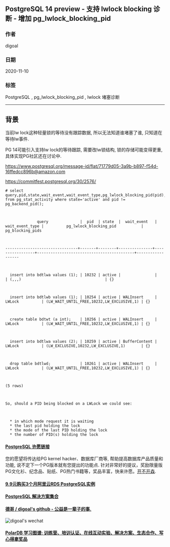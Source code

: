 ## PostgreSQL 14 preview - 支持 lwlock blocking 诊断 - 增加 pg_lwlock_blocking_pid     
                
### 作者                
digoal                
                
### 日期                
2020-11-10                
                
### 标签                
PostgreSQL , pg_lwlock_blocking_pid , lwlock 堵塞诊断             
                
----                
                
## 背景             
当前lw lock这种轻量锁的等待没有跟踪数据, 所以无法知道谁堵塞了谁, 只知道在等待lw事件.    
    
PG 14可能引入支持lw lock的等待跟踪, 需要改lw锁结构, 锁的存储可能变得更重, 具体实现PG社区还在讨论中.    
    
https://www.postgresql.org/message-id/flat/71779d05-3a9b-b897-f54d-16ffedcc896b@amazon.com    
    
https://commitfest.postgresql.org/30/2576/     
    
```    
# select query,pid,state,wait_event,wait_event_type,pg_lwlock_blocking_pid(pid),pg_blocking_pids(pid) from pg_stat_activity where state='active' and pid != pg_backend_pid();    
    
    
    
              query              |  pid  | state  |  wait_event   | wait_event_type |          pg_lwlock_blocking_pid           | pg_blocking_pids    
    
    
    
--------------------------------+-------+--------+---------------+-----------------+-------------------------------------------+------------------    
    
    
    
  insert into bdtlwa values (1); | 10232 | active |               |                 | (,,,)                                     | {}    
    
    
    
  insert into bdtlwb values (1); | 10254 | active | WALInsert     | LWLock          | (LW_WAIT_UNTIL_FREE,10232,LW_EXCLUSIVE,1) | {}    
    
    
    
  create table bdtwt (a int);    | 10256 | active | WALInsert     | LWLock          | (LW_WAIT_UNTIL_FREE,10232,LW_EXCLUSIVE,1) | {}    
    
    
    
  insert into bdtlwa values (2); | 10259 | active | BufferContent | LWLock          | (LW_EXCLUSIVE,10232,LW_EXCLUSIVE,1)       | {}    
    
    
    
  drop table bdtlwd;             | 10261 | active | WALInsert     | LWLock          | (LW_WAIT_UNTIL_FREE,10232,LW_EXCLUSIVE,1) | {}    
    
    
    
(5 rows)    
    
    
    
So, should a PID being blocked on a LWLock we could see:    
    
    
    
  * in which mode request it is waiting    
  * the last pid holding the lock    
  * the mode of the last PID holding the lock    
  * the number of PID(s) holding the lock    
```    
     
  
#### [PostgreSQL 许愿链接](https://github.com/digoal/blog/issues/76 "269ac3d1c492e938c0191101c7238216")
您的愿望将传达给PG kernel hacker、数据库厂商等, 帮助提高数据库产品质量和功能, 说不定下一个PG版本就有您提出的功能点. 针对非常好的提议，奖励限量版PG文化衫、纪念品、贴纸、PG热门书籍等，奖品丰富，快来许愿。[开不开森](https://github.com/digoal/blog/issues/76 "269ac3d1c492e938c0191101c7238216").  
  
  
#### [9.9元购买3个月阿里云RDS PostgreSQL实例](https://www.aliyun.com/database/postgresqlactivity "57258f76c37864c6e6d23383d05714ea")
  
  
#### [PostgreSQL 解决方案集合](https://yq.aliyun.com/topic/118 "40cff096e9ed7122c512b35d8561d9c8")
  
  
#### [德哥 / digoal's github - 公益是一辈子的事.](https://github.com/digoal/blog/blob/master/README.md "22709685feb7cab07d30f30387f0a9ae")
  
  
![digoal's wechat](../pic/digoal_weixin.jpg "f7ad92eeba24523fd47a6e1a0e691b59")
  
  
#### [PolarDB 学习图谱: 训练营、培训认证、在线互动实验、解决方案、生态合作、写心得拿奖品](https://www.aliyun.com/database/openpolardb/activity "8642f60e04ed0c814bf9cb9677976bd4")
  
